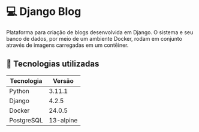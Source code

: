 # 💻 Django Blog

Plataforma para criação de blogs desenvolvida em Django. O sistema e seu banco de dados, por meio de um ambiente Docker, rodam em conjunto através de imagens carregadas em um contêiner.

## 🔧 Tecnologias utilizadas

| Tecnologia | Versão |
| -------- | ------- |
| Python  | 3.11.1 |
| Django | 4.2.5 |
| Docker | 24.0.5 |
| PostgreSQL | 13-alpine |
